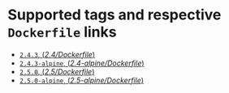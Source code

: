 # Supported tags and respective `Dockerfile` links

- [`2.4.3`, (*2.4/Dockerfile*)](https://github.com/outstand/docker-ruby-base/blob/master/2.4/Dockerfile)
- [`2.4.3-alpine`, (*2.4-alpine/Dockerfile*)](https://github.com/outstand/docker-ruby-base/blob/master/2.4-alpine/Dockerfile)
- [`2.5.0`, (*2.5/Dockerfile*)](https://github.com/outstand/docker-ruby-base/blob/master/2.5/Dockerfile)
- [`2.5.0-alpine`, (*2.5-alpine/Dockerfile*)](https://github.com/outstand/docker-ruby-base/blob/master/2.5-alpine/Dockerfile)
